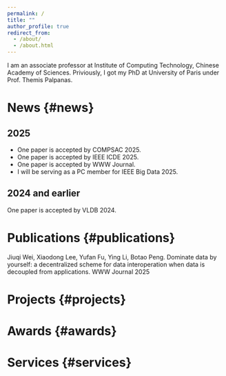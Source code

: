 ```yaml
---
permalink: /
title: ""
author_profile: true
redirect_from: 
  - /about/
  - /about.html
---
```

I am an associate professor at Institute of Computing Technology, Chinese Academy of Sciences.
Priviously, I got my PhD at University of Paris under Prof. Themis Palpanas.

# News {#news}

## 2025

- One paper is accepted by COMPSAC 2025.
- One paper is accepted by IEEE ICDE 2025.
- One paper is accepted by WWW Journal.
- I will be serving as a PC member for IEEE Big Data 2025.


## 2024 and earlier

One paper is accepted by VLDB 2024.

# Publications {#publications}

Jiuqi Wei, Xiaodong Lee, Yufan Fu, Ying Li, Botao Peng. Dominate data by yourself: a decentralized scheme for data interoperation when data is decoupled from applications. WWW Journal 2025

# Projects {#projects}

# Awards {#awards}

# Services {#services}
